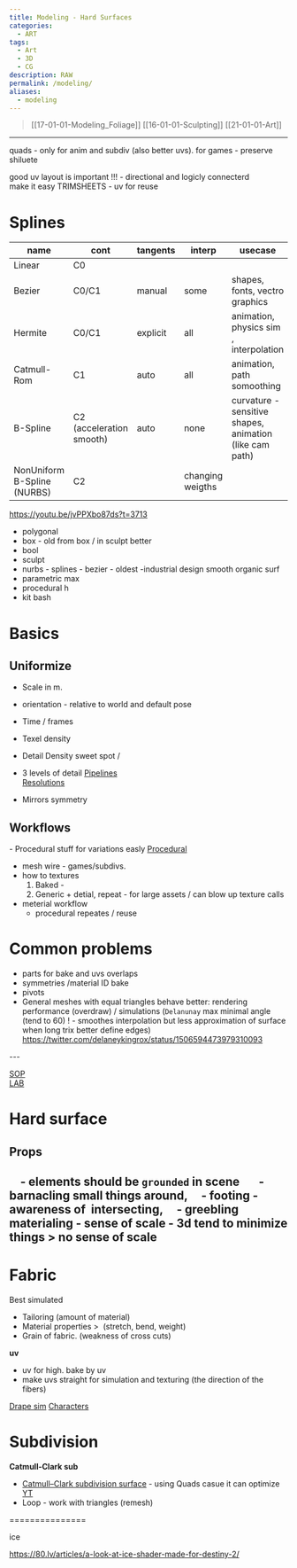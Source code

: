 ```yaml
---
title: Modeling - Hard Surfaces
categories:
  - ART
tags:
  - Art
  - 3D
  - CG
description: RAW
permalink: /modeling/
aliases:
  - modeling
---
```

>  [[17-01-01-Modeling_Foliage]]  [[16-01-01-Sculpting]] [[21-01-01-Art]]

------------
quads - only for anim and subdiv (also better uvs).
for games - preserve shiluete

good uv layout is important !!!   - directional and logicly connecterd  
make it easy
TRIMSHEETS - uv for reuse

# Splines

|name |cont|tangents|interp|usecase|
|-|-|-|-|-|
|Linear | C0 |
|Bezier | C0/C1 | manual | some | shapes, fonts, vectro graphics
|Hermite | C0/C1 | explicit  | all | animation, physics sim , interpolation
|Catmull-Rom | C1 | auto | all | animation, path somoothing
|B-Spline | C2 (acceleration smooth)| auto | none | curvature -sensitive shapes, animation (like cam path)
|NonUniform B-Spline (NURBS) | C2 | |changing weigths

https://youtu.be/jvPPXbo87ds?t=3713



- polygonal
- box - old from box / in sculpt better
- bool
- sculpt
- nurbs - splines - bezier - oldest -industrial design smooth organic surf
- parametric max
- procedural h
- kit bash

# Basics

## Uniformize
- Scale  in m. 
- orientation - relative to world and default pose
- Time / frames
- Texel density
- Detail Density sweet spot / 
- 3 levels of detail 
[Pipelines](/pipes/)   
[Resolutions](/res/)    

- Mirrors symmetry  
## Workflows

- Procedural stuff for variations easly  [Procedural](/procedural/)      
- mesh wire -  games/subdivs.
-  how to textures
    1. Baked -
    2. Generic + detial, repeat - for large assets / can blow up texture calls
- meterial workflow
    - procedural repeates / reuse


# Common problems
- parts for bake and uvs overlaps
- symmetries
/material ID bake
- pivots        
- General meshes with equal triangles behave better: rendering performance (overdraw) / simulations (`Delanunay` max minimal angle (tend to 60) ! - smoothes interpolation but less approximation of surface when long trix better define edges)
https://twitter.com/delaneykingrox/status/1506594473979310093

---        


[SOP](/sop/)   
[LAB](/lab/)   

# Hard surface

## Props
    - elements should be `grounded` in scene  
    - barnacling small things around,
    - footing - awareness of  intersecting,
    - greebling materialing
    - sense of scale - 3d tend to minimize things > no sense of scale
---

# Fabric
Best simulated

- Tailoring (amount of material)  
- Material properties >  (stretch, bend, weight)    
- Grain of fabric. (weakness of cross cuts)  

**uv**
- uv for high. bake by uv
- make uvs straight for simulation and texturing (the direction of the fibers)

[Drape sim](/vellum/)
[Characters](/characters/)


# Subdivision

**Catmull-Clark sub**
- [Catmull–Clark subdivision surface](https://www.sidefx.com/tutorials/pragmatic-vex-1-limit-surface-sampling-introduction-opensubdiv-patches/) - using Quads casue it can optimize [YT](https://youtu.be/vTm-q-Ff7qU)
- Loop - work with triangles (remesh)








===============

ice

https://80.lv/articles/a-look-at-ice-shader-made-for-destiny-2/

